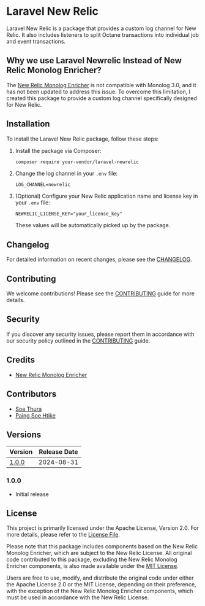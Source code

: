 # Laravel New Relic

Laravel New Relic is a package that provides a custom log channel for New Relic. It also includes listeners to split Octane transactions into individual job and event transactions.

## Why we use Laravel Newrelic Instead of New Relic Monolog Enricher?

The [New Relic Monolog Enricher](https://github.com/newrelic/newrelic-monolog-logenricher-php) is not compatible with Monolog 3.0, and it has not been updated to address this issue. To overcome this limitation, I created this package to provide a custom log channel specifically designed for New Relic.

## Installation

To install the Laravel New Relic package, follow these steps:

1. Install the package via Composer:

   ```bash
   composer require your-vendor/laravel-newrelic
   ```
2. Change the log channel in your `.env` file:

   ```env
   LOG_CHANNEL=newrelic
   ```

3. (Optional) Configure your New Relic application name and license key in your `.env` file:

   ```env
   NEWRELIC_LICENSE_KEY="your_license_key"
   ```

   These values will be automatically picked up by the package.


## Changelog

For detailed information on recent changes, please see the [CHANGELOG](CHANGELOG.md).

## Contributing

We welcome contributions! Please see the [CONTRIBUTING](CONTRIBUTING.md) guide for more details.

## Security

If you discover any security issues, please report them in accordance with our security policy outlined in the [CONTRIBUTING](CONTRIBUTING.md) guide.

## Credits

- [New Relic Monolog Enricher](https://github.com/newrelic/newrelic-monolog-logenricher-php)

## Contributors

- [Soe Thura](https://github.com/thixpin)
- [Paing Soe Htike](https://github.com/paisoedev)

## Versions

| Version       | Release Date |
|---------------|--------------|
| [1.0.0](#100) | 2024-08-31   |

### 1.0.0

- Initial release

## License

This project is primarily licensed under the Apache License, Version 2.0. For more details, please refer to the [License File](LICENSE.md).

Please note that this package includes components based on the New Relic Monolog Enricher, which are subject to the New Relic License. All original code contributed to this package, excluding the New Relic Monolog Enricher components, is also made available under the [MIT License](MIT-LICENSE.md).

Users are free to use, modify, and distribute the original code under either the Apache License 2.0 or the MIT License, depending on their preference, with the exception of the New Relic Monolog Enricher components, which must be used in accordance with the New Relic License.

